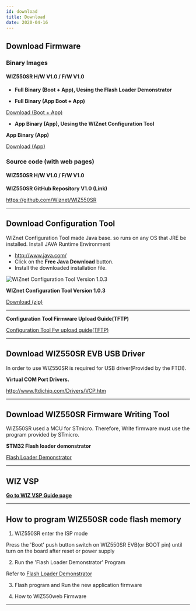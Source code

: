 ```yaml
---
id: download
title: Download
date: 2020-04-16
---
```


## Download Firmware

### Binary Images

#### WIZ550SR H/W V1.0 / F/W V1.0

  - **Full Binary (Boot + App), Uesing the Flash Loader Demonstrator**

  - **Full Binary (App Boot + App)**

<a href="https://d3cmhcsnvv7jc.cloudfront.net/docs/img/products/wiz550sr/wiz550sr_download/wiz550sr_160531.zip" target="_blank">Download (Boot + App)</a>  

  - **App Binary (App), Uesing the WIZnet Configuration Tool**

**App Binary (App)**  

<a href="https://d3cmhcsnvv7jc.cloudfront.net/docs/img/products/wiz550sr/wiz550sr_download/wiz550sr_app_160531.zip" target="_blank">Download (App)</a>  


### Source code (with web pages)

#### WIZ550SR H/W V1.0 / F/W V1.0

**WIZ550SR GitHub Repository V1.0 (Link)**

<https://github.com/Wiznet/WIZ550SR> 

-----

## Download Configuration Tool

WIZnet Configuration Tool made Java base. so runs on any OS that JRE be installed.
Install JAVA Runtime Environment

- <http://www.java.com/>
- Click on the **Free Java Download** button.
- Install the downloaded installation file.


![WIZnet Configuration Tool Version 1.0.3](/img/products/wiz550sr/wiz550sr_download/configuration.png)

**WIZnet Configuration Tool Version 1.0.3**  

<a href="https://d3cmhcsnvv7jc.cloudfront.net/docs/img/products/wiz550sr/wiz550sr_download/wiznet_configuration_tool_ver1.03.zip" target="_blank">Download (zip)</a>


-----

**Configuration Tool Firmware Upload Guide(TFTP)**  

<a href="https://d3cmhcsnvv7jc.cloudfront.net/docs/img/products/wiz550sr/wiz550s2e_fw_uploading_tftp.pdf" target="_blank">Configuration Tool Fw upload guide(TFTP)</a>

-----

## Download WIZ550SR EVB USB Driver

In order to use WIZ550SR is required for USB driver(Provided by the FTDI).  

**Virtual COM Port Drivers.**  
  
<http://www.ftdichip.com/Drivers/VCP.htm>

-----

## Download WIZ550SR Firmware Writing Tool

WIZ550SR used a MCU for STmicro.
Therefore, Write firmware must use the program provided by STmicro.


**STM32 Flash loader demonstrator**  
  
[Flash Loader Demonstrator](http://www.st.com/content/st_com/en/products/development-tools/software-development-tools/stm32-software-development-tools/stm32-programmers/flasher-stm32.html)

-----

## WIZ VSP

[**Go to WIZ VSP Guide page**](./../serial-to-ethernet-guide.md#wiz-vsp)


-----

## How to program WIZ550SR code flash memory

1. WIZ550SR enter the ISP mode

Press the 'Boot' push button switch on WIZ550SR EVB(or BOOT pin) until turn on the board after reset or power supply

2. Run the 'Flash Loader Demonstrator' Program

Refer to [Flash Loader Demonstrator](http://www.st.com/web/en/catalog/tools/FM147/CL1794/SC961/SS1533/PF257525?s_searchtype=keyword)

3. Flash program and Run the new application firmware

4. How to WIZ550web Firmware

-----